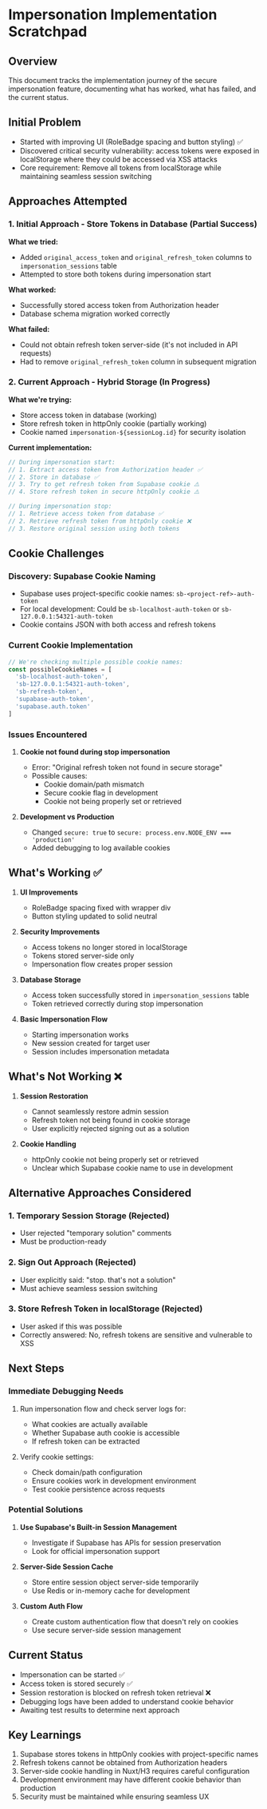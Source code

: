 # Impersonation Implementation Scratchpad

## Overview
This document tracks the implementation journey of the secure impersonation feature, documenting what has worked, what has failed, and the current status.

## Initial Problem
- Started with improving UI (RoleBadge spacing and button styling) ✅
- Discovered critical security vulnerability: access tokens were exposed in localStorage where they could be accessed via XSS attacks
- Core requirement: Remove all tokens from localStorage while maintaining seamless session switching

## Approaches Attempted

### 1. Initial Approach - Store Tokens in Database (Partial Success)
**What we tried:**
- Added `original_access_token` and `original_refresh_token` columns to `impersonation_sessions` table
- Attempted to store both tokens during impersonation start

**What worked:**
- Successfully stored access token from Authorization header
- Database schema migration worked correctly

**What failed:**
- Could not obtain refresh token server-side (it's not included in API requests)
- Had to remove `original_refresh_token` column in subsequent migration

### 2. Current Approach - Hybrid Storage (In Progress)
**What we're trying:**
- Store access token in database (working)
- Store refresh token in httpOnly cookie (partially working)
- Cookie named `impersonation-${sessionLog.id}` for security isolation

**Current implementation:**
```typescript
// During impersonation start:
// 1. Extract access token from Authorization header ✅
// 2. Store in database ✅
// 3. Try to get refresh token from Supabase cookie ⚠️
// 4. Store refresh token in secure httpOnly cookie ⚠️

// During impersonation stop:
// 1. Retrieve access token from database ✅
// 2. Retrieve refresh token from httpOnly cookie ❌
// 3. Restore original session using both tokens
```

## Cookie Challenges

### Discovery: Supabase Cookie Naming
- Supabase uses project-specific cookie names: `sb-<project-ref>-auth-token`
- For local development: Could be `sb-localhost-auth-token` or `sb-127.0.0.1:54321-auth-token`
- Cookie contains JSON with both access and refresh tokens

### Current Cookie Implementation
```typescript
// We're checking multiple possible cookie names:
const possibleCookieNames = [
  'sb-localhost-auth-token',
  'sb-127.0.0.1:54321-auth-token', 
  'sb-refresh-token',
  'supabase-auth-token',
  'supabase.auth.token'
]
```

### Issues Encountered
1. **Cookie not found during stop impersonation**
   - Error: "Original refresh token not found in secure storage"
   - Possible causes:
     - Cookie domain/path mismatch
     - Secure cookie flag in development
     - Cookie not being properly set or retrieved

2. **Development vs Production**
   - Changed `secure: true` to `secure: process.env.NODE_ENV === 'production'`
   - Added debugging to log available cookies

## What's Working ✅
1. **UI Improvements**
   - RoleBadge spacing fixed with wrapper div
   - Button styling updated to solid neutral

2. **Security Improvements**  
   - Access tokens no longer stored in localStorage
   - Tokens stored server-side only
   - Impersonation flow creates proper session

3. **Database Storage**
   - Access token successfully stored in `impersonation_sessions` table
   - Token retrieved correctly during stop impersonation

4. **Basic Impersonation Flow**
   - Starting impersonation works
   - New session created for target user
   - Session includes impersonation metadata

## What's Not Working ❌
1. **Session Restoration**
   - Cannot seamlessly restore admin session
   - Refresh token not being found in cookie storage
   - User explicitly rejected signing out as a solution

2. **Cookie Handling**
   - httpOnly cookie not being properly set or retrieved
   - Unclear which Supabase cookie name to use in development

## Alternative Approaches Considered

### 1. Temporary Session Storage (Rejected)
- User rejected "temporary solution" comments
- Must be production-ready

### 2. Sign Out Approach (Rejected)
- User explicitly said: "stop. that's not a solution"
- Must achieve seamless session switching

### 3. Store Refresh Token in localStorage (Rejected)
- User asked if this was possible
- Correctly answered: No, refresh tokens are sensitive and vulnerable to XSS

## Next Steps

### Immediate Debugging Needs
1. Run impersonation flow and check server logs for:
   - What cookies are actually available
   - Whether Supabase auth cookie is accessible
   - If refresh token can be extracted

2. Verify cookie settings:
   - Check domain/path configuration
   - Ensure cookies work in development environment
   - Test cookie persistence across requests

### Potential Solutions
1. **Use Supabase's Built-in Session Management**
   - Investigate if Supabase has APIs for session preservation
   - Look for official impersonation support

2. **Server-Side Session Cache**
   - Store entire session object server-side temporarily
   - Use Redis or in-memory cache for development

3. **Custom Auth Flow**
   - Create custom authentication flow that doesn't rely on cookies
   - Use secure server-side session management

## Current Status
- Impersonation can be started ✅
- Access token is stored securely ✅
- Session restoration is blocked on refresh token retrieval ❌
- Debugging logs have been added to understand cookie behavior
- Awaiting test results to determine next approach

## Key Learnings
1. Supabase stores tokens in httpOnly cookies with project-specific names
2. Refresh tokens cannot be obtained from Authorization headers
3. Server-side cookie handling in Nuxt/H3 requires careful configuration
4. Development environment may have different cookie behavior than production
5. Security must be maintained while ensuring seamless UX